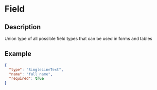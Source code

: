 # Field

## Description

Union type of all possible field types that can be used in forms and tables

## Example

```json
{
  "type": "SingleLineText",
  "name": "full_name",
  "required": true
}
```
